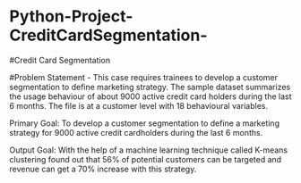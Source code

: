 # Python-Project-CreditCardSegmentation-

#Credit Card Segmentation

#Problem Statement - This case requires trainees to develop a customer segmentation to define marketing strategy. The sample dataset summarizes the usage behaviour of about 9000 active credit card holders during the last 6 months. The file is at a customer level with 18 behavioural variables.

Primary Goal: To develop a customer segmentation to define a marketing strategy for 9000 active credit cardholders during the last 6 months.

Output Goal: With the help of a machine learning technique called K-means clustering found out that 56% of potential customers can be targeted and revenue can get a 70% increase with this strategy.

